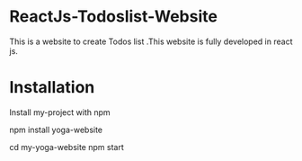 # ReactJs-Todoslist-Website
This is a website  to create Todos list .This website is fully developed in react js.

# Installation
Install my-project with npm

npm install yoga-website 

cd my-yoga-website npm start